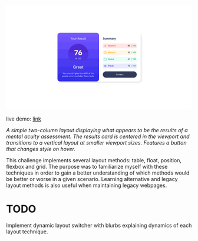 ![live demo screenshot of results summary](/assets/img/002-results-summary-big.gif)

live demo: [link](https://trentslaton.github.io/Front-End-Mentor/_challenges/002-results-summary/index.html)

_A simple two-column layout displaying what appears to be the results of a mental acuity assessment. The results card is centered in the viewport and transitions to a vertical layout at smaller viewport sizes. Features a button that changes style on hover._

This challenge implements several layout methods: table, float, position, flexbox and grid. The purpose was to familiarize myself with these techniques in order to gain a better understanding of which methods would be better or worse in a given scenario. Learning alternative and legacy layout methods is also useful when maintaining legacy webpages.

# TODO

Implement dynamic layout switcher with blurbs explaining dynamics of each layout technique.

